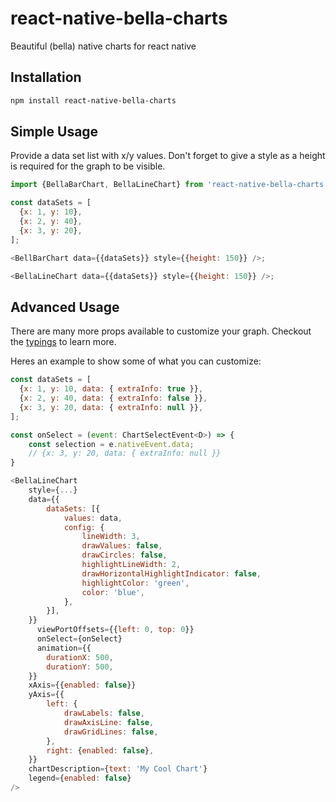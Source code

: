 # react-native-bella-charts

Beautiful (bella) native charts for react native

## Installation

```sh
npm install react-native-bella-charts
```

## Simple Usage

Provide a data set list with x/y values. Don't forget to give a style as a height is required for the graph to be visible.

```js
import {BellaBarChart, BellaLineChart} from 'react-native-bella-charts';

const dataSets = [
  {x: 1, y: 10},
  {x: 2, y: 40},
  {x: 3, y: 20},
];

<BellBarChart data={{dataSets}} style={{height: 150}} />;

<BellaLineChart data={{dataSets}} style={{height: 150}} />;
```

## Advanced Usage

There are many more props available to customize your graph. Checkout the [typings](https://github.com/dylanlane061/BusinessIntelligence/blob/master/react-native-bella-charts/src/types.ts) to learn more.

Heres an example to show some of what you can customize:

```js
const dataSets = [
  {x: 1, y: 10, data: { extraInfo: true }},
  {x: 2, y: 40, data: { extraInfo: false }},
  {x: 3, y: 20, data: { extraInfo: null }},
];

const onSelect = (event: ChartSelectEvent<D>) => {
    const selection = e.nativeEvent.data;
    // {x: 3, y: 20, data: { extraInfo: null }}
}

<BellaLineChart
    style={...}
    data={{
        dataSets: [{
            values: data,
            config: {
                lineWidth: 3,
                drawValues: false,
                drawCircles: false,
                highlightLineWidth: 2,
                drawHorizontalHighlightIndicator: false,
                highlightColor: 'green',
                color: 'blue',
            },
        }],
    }}
      viewPortOffsets={{left: 0, top: 0}}
      onSelect={onSelect}
      animation={{
        durationX: 500,
        durationY: 500,
    }}
    xAxis={{enabled: false}}
    yAxis={{
        left: {
            drawLabels: false,
            drawAxisLine: false,
            drawGridLines: false,
        },
        right: {enabled: false},
    }}
    chartDescription={text: 'My Cool Chart'}
    legend={enabled: false}
/>
```
